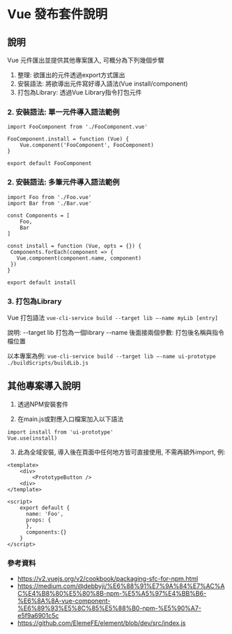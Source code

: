 # Vue 發布套件說明

## 說明

Vue 元件匯出並提供其他專案匯入, 可概分為下列幾個步驟
1. 整理: 欲匯出的元件透過export方式匯出
2. 安裝語法: 將欲導出元件寫好導入語法(Vue install/component)
3. 打包為Library: 透過Vue Library指令打包元件

### 2. 安裝語法: 單一元件導入語法範例

```
import FooComponent from './FooComponent.vue'

FooComponent.install = function (Vue) {
    Vue.component('FooComponent', FooComponent)
}

export default FooComponent
```

### 2. 安裝語法: 多筆元件導入語法範例

```
import Foo from './Foo.vue'
import Bar from './Bar.vue'

const Components = [
    Foo,
    Bar
]

const install = function (Vue, opts = {}) {
 Components.forEach(component => {
   Vue.component(component.name, component)
 })
}

export default install
```

### 3. 打包為Library

Vue 打包語法 `vue-cli-service build --target lib —-name myLib [entry]`

說明: 
--target lib 打包為一個library
--name 後面接兩個參數: 打包後名稱與指令檔位置

以本專案為例: `vue-cli-service build --target lib —-name ui-prototype ./buildScripts/buildLib.js`

## 其他專案導入說明

1. 透過NPM安裝套件

2. 在main.js或對應入口檔案加入以下語法
```
import install from 'ui-prototype'
Vue.use(install)
```

3. 此為全域安裝, 導入後在頁面中任何地方皆可直接使用, 不需再額外import, 例:
```
<template>
    <div>
        <PrototypeButton />
    <div>
</template>

<script>
    export default {
      name: 'Foo',
      props: {
      },
      components:{}
    }
</script>
```


### 參考資料

- https://v2.vuejs.org/v2/cookbook/packaging-sfc-for-npm.html
- https://medium.com/@debbyji/%E6%88%91%E7%9A%84%E7%AC%AC%E4%B8%80%E5%80%8B-npm-%E5%A5%97%E4%BB%B6-%E6%8A%8A-vue-component-%E6%89%93%E5%8C%85%E5%88%B0-npm-%E5%90%A7-e5f9a6901c5c
- https://github.com/ElemeFE/element/blob/dev/src/index.js